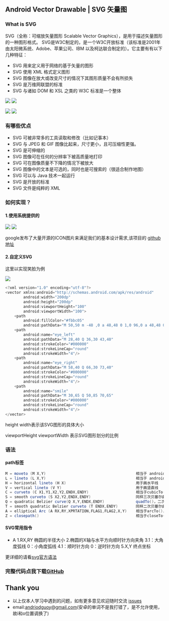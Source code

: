 ## Android Vector Drawable | SVG 矢量图

### What is SVG

SVG（全称：可缩放矢量图形 Scalable Vector Graphics），是用于描述矢量图形的一种图形格式。
SVG是W3C制定的，是一个W3C开放标准（该标准是2001年由太阳微系统、Adobe、苹果公司、IBM 以及柯达联合制定的）。它主要有有以下几种特征：
- SVG 用来定义用于网络的基于矢量的图形
- SVG 使用 XML 格式定义图形
- SVG 图像在放大或改变尺寸的情况下其图形质量不会有所损失
- SVG 是万维网联盟的标准
- SVG 与诸如 DOM 和 XSL 之类的 W3C 标准是一个整体

![](https://github.com/CoderGuoy/AndroidNote/blob/master/screenshots/vector_smile.png)
![](https://github.com/CoderGuoy/AndroidNote/blob/master/screenshots/vector_sad.png)

![](https://github.com/CoderGuoy/AndroidNote/blob/master/screenshots/vector_heart_empty.png)
![](https://github.com/CoderGuoy/AndroidNote/blob/master/screenshots/vector_heart.png)

### 有哪些优点

- SVG 可被非常多的工具读取和修改（比如记事本）
- SVG 与 JPEG 和 GIF 图像比起来，尺寸更小，且可压缩性更强。
- SVG 是可伸缩的
- SVG 图像可在任何的分辨率下被高质量地打印
- SVG 可在图像质量不下降的情况下被放大
- SVG 图像中的文本是可选的，同时也是可搜索的（很适合制作地图）
- SVG 可以与 Java 技术一起运行
- SVG 是开放的标准
- SVG 文件是纯粹的 XML

###  如何实现？

####  1.使用系统提供的

![](https://github.com/CoderGuoy/AndroidNote/blob/master/screenshots/vector_asset1.jpg)
![](https://github.com/CoderGuoy/AndroidNote/blob/master/screenshots/vector_asset2.jpg)

google发布了大量开源的ICON图片来满足我们的基本设计需求,该项目的 [github地址](https://github.com/google/material-design-icons)

####  2.自定义SVG

这里以实现笑脸为例

![](https://github.com/CoderGuoy/AndroidNote/blob/master/screenshots/vector_smile.png)

```java
<?xml version="1.0" encoding="utf-8"?>
<vector xmlns:android="http://schemas.android.com/apk/res/android"
        android:width="200dp"
        android:height="200dp"
        android:viewportHeight="100"
        android:viewportWidth="100">
    <path
        android:fillColor="#fbbc05"
        android:pathData="M 50,50 m -48 ,0 a 48,48 0 1,0 96,0 a 48,48 0 1,0 -96,0"/>
    <path
        android:name="eye_left"
        android:pathData="M 28,40 Q 36,30 43,40"
        android:strokeColor="#000000"
        android:strokeLineCap="round"
        android:strokeWidth="4"/>
    <path
        android:name="eye_right"
        android:pathData="M 58,40 Q 66,30 73,40"
        android:strokeColor="#000000"
        android:strokeLineCap="round"
        android:strokeWidth="4"/>
    <path
        android:name="smile"
        android:pathData="M 30,65 Q 50,85 70,65"
        android:strokeColor="#000000"
        android:strokeLineCap="round"
        android:strokeWidth="4"/>
</vector>
```
height width表示该SVG图形的具体大小

viewportHeight viewportWidth 表示SVG图形划分的比例

### 语法

####  path标签

```java
M = moveto (M X,Y)                                        相当于 android Path 里的moveTo(),用于移动起始点  
L = lineto (L X,Y)                                        相当于 android Path 里的lineTo()，用于画线  
H = horizontal lineto (H X)                               用于画水平线  
V = vertical lineto (V Y)                                 用于画竖直线  
C = curveto (C X1,Y1,X2,Y2,ENDX,ENDY)                     相当于cubicTo(),三次贝塞尔曲线  
S = smooth curveto (S X2,Y2,ENDX,ENDY)                    同样三次贝塞尔曲线，更平滑  
Q = quadratic Belzier curve(Q X,Y,ENDX,ENDY)              quadTo()，二次贝塞尔曲线  
T = smooth quadratic Belzier curveto (T ENDX,ENDY)        同样二次贝塞尔曲线，更平滑  
A = elliptical Arc (A RX,RY,XPRTATION,FLAG1,FLAG2,X,Y)    相当于arcTo()，用于画弧  
Z = closepath()                                           相当于closeTo(),关闭path
```

####  SVG常用指令

- A
1.RX,RY 椭圆的半径大小
2.椭圆的X轴与水平方向顺时针方向夹角
3.1：大角度弧线 0：小角度弧线
4.1：顺时针方向 0：逆时针方向
5.X,Y 终点坐标

更详细的请看[svg官方语法](http://www.w3school.com.cn/svg/)

### 完整代码点我下载[GitHub](https://github.com/CoderGuoy/Coder)

## Thank you

- 以上仅本人学习中遇到的问题，如有更多意见欢迎随时交流 [issues](https://github.com/CoderGuoy/MetalDesign/issues/1)
- email:andriodguoy@gmail.com(安卓的单词不是我打错了，是不允许使用，故i和o位置调换了)
